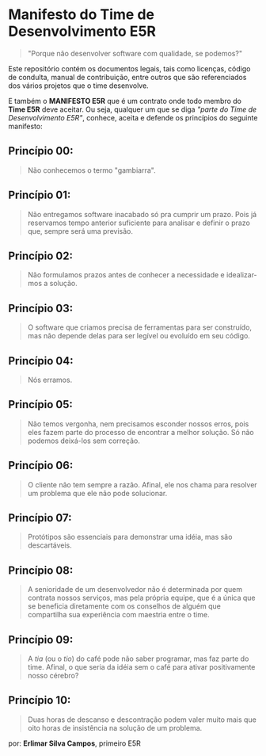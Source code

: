 Manifesto do Time de Desenvolvimento E5R
========================================

> "Porque não desenvolver software com qualidade, se podemos?"

Este repositório contém os documentos legais, tais como licenças, código de condulta,
manual de contribuição, entre outros que são referenciados dos vários projetos que
o time desenvolve.

E também o **MANIFESTO E5R** que é um contrato onde todo membro do **Time E5R** deve
aceitar. Ou seja, qualquer um que se diga _"parte do Time de Desenvolvimento E5R"_,
conhece, aceita e defende os princípios do seguinte manifesto:

## Princípio 00:
> Não conhecemos o termo "gambiarra".

## Princípio 01:
> Não entregamos software inacabado só pra cumprir um prazo.
> Pois já reservamos tempo anterior suficiente para analisar e definir o prazo que,
> sempre será uma previsão.

## Princípio 02:
>  Não formulamos prazos antes de conhecer a necessidade e idealizar-mos a solução.

## Princípio 03:
> O software que criamos precisa de ferramentas para ser construído, mas não depende
> delas para ser legível ou evoluído em seu código.

## Princípio 04:
> Nós erramos.

## Princípio 05:
> Não temos vergonha, nem precisamos esconder nossos erros, pois eles fazem parte do
> processo de encontrar a melhor solução. Só não podemos deixá-los sem correção.

## Princípio 06:
> O cliente não tem sempre a razão.
> Afinal, ele nos chama para resolver um problema que ele não pode solucionar.

## Princípio 07:
> Protótipos são essenciais para demonstrar uma idéia, mas são descartáveis.

## Princípio 08:
> A senioridade de um desenvolvedor não é determinada por quem contrata nossos serviços,
> mas pela própria equipe, que é a única que se beneficia diretamente com os conselhos
> de alguém que compartilha sua experiência com maestria entre o time.

## Princípio 09:
> A _tia_ (ou o _tio_) do café pode não saber programar, mas faz parte do time.
> Afinal, o que seria da idéia sem o café para ativar positivamente nosso cérebro?

## Princípio 10:
> Duas horas de descanso e descontração podem valer muito mais que oito horas de
> insistência na solução de um problema.

por: **Erlimar Silva Campos**, primeiro E5R
